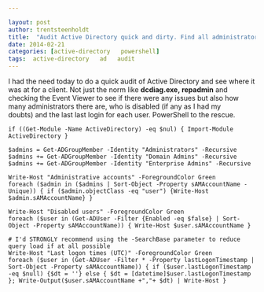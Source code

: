 ```yaml
---

layout: post
author: trentsteenholdt
title:  "Audit Active Directory quick and dirty. Find all administrators, disabled users and lastlogin (UTC)"
date: 2014-02-21
categories: [active-directory   powershell]
tags:  active-directory   ad   audit
---
```


I had the need today to do a quick audit of Active Directory and see where it was at for a client. Not just the norm like **dcdiag.exe, repadmin** and checking the Event Viewer to see if there were any issues but also how many administrators there are, who is disabled (if any as I had my doubts) and the last last login for each user. PowerShell to the rescue.

```
if ((Get-Module -Name ActiveDirectory) -eq $nul) { Import-Module ActiveDirectory }

$admins = Get-ADGroupMember -Identity "Administrators" -Recursive
$admins += Get-ADGroupMember -Identity "Domain Admins" -Recursive
$admins += Get-ADGroupMember -Identity "Enterprise Admins" -Recursive

Write-Host "Administrative accounts" -ForegroundColor Green
foreach ($admin in ($admins | Sort-Object -Property sAMAccountName -Unique)) { if ($admin.objectClass -eq "user") {Write-Host $admin.sAMAccountName} }

Write-Host "Disabled users" -ForegroundColor Green
foreach ($user in (Get-ADUser -Filter {Enabled -eq $false} | Sort-Object -Property sAMAccountName)) { Write-Host $user.sAMAccountName }

# I'd STRONGLY recommend using the -SearchBase parameter to reduce query load if at all possible
Write-Host "Last logon times (UTC)" -ForegroundColor Green
foreach ($user in (Get-ADUser -Filter * -Property lastLogonTimestamp | Sort-Object -Property sAMAccountName)) { if ($user.lastLogonTimestamp -eq $null) {$dt = ''} else { $dt = [datetime]$user.lastLogonTimestamp }; Write-Output($user.sAMAccountName +","+ $dt) | Write-Host }

```
